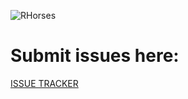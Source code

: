 ![RHorses](https://i.imgur.com/zikxMk4.png)

# Submit issues here:
[ISSUE TRACKER](https://https://github.com/chriskonges/RHorses-Issues/issues)

